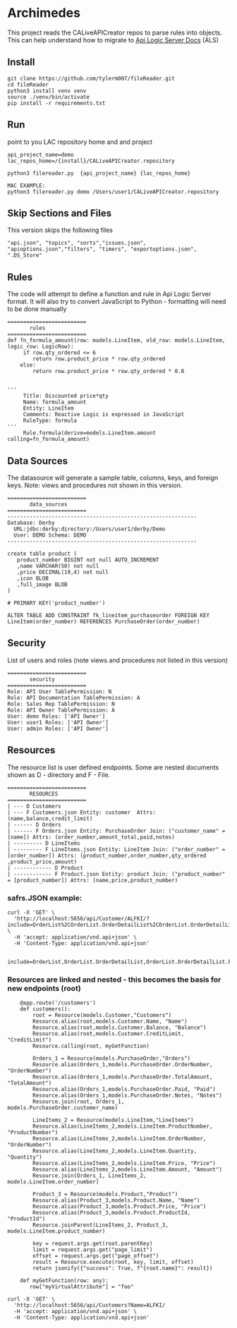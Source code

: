 # Archimedes

This project reads the CALiveAPICreator repos to parse rules into objects. This can help understand how to migrate to [Api Logic Server Docs](https://apilogicserver.github.io/Docs/) (ALS)

## Install
```
git clone https://github.com/tylerm007/fileReader.git
cd fileReader
python3 install venv venv
source ./venv/bin/activate
pip install -r requirements.txt
```

## Run
point to you LAC repository home and  and project
```
api_project_name=demo
lac_repos_home=/{install}/CALiveAPICreator.repository

python3 filereader.py  {api_project_name} {lac_repos_home}

MAC EXAMPLE:
python3 filereader.py demo /Users/user1/CALiveAPICreator.repository
```

## Skip Sections and Files
This version skips the following files
```
"api.json", "topics", "sorts","issues.json", "apioptions.json","filters", "timers", "exportoptions.json", ".DS_Store"
```

## Rules
The code will attempt to define a function and rule in Api Logic Server format. It will also try to convert JavaScript to Python - formatting will need to be done manually
```
=========================
       rules 
=========================
def fn_formula_amount(row: models.LineItem, old_row: models.LineItem, logic_row: LogicRow):
     if row.qty_ordered <= 6
        return row.product_price * row.qty_ordered
    else:
        return row.product_price * row.qty_ordered * 0.8


'''
     Title: Discounted price*qty
     Name: formula_amount
     Entity: LineItem
     Comments: Reactive Logic is expressed in JavaScript
     RuleType: formula
'''
     Rule.formula(derive=models.LineItem.amount calling=fn_formula_amount)

```


## Data Sources
The datasource will generate a sample table, columns, keys, and foreign keys. Note: views and procedures not shown in this version.
```
=========================
       data_sources 
=========================
------------------------------------------------------------
Database: Derby 
  URL:jdbc:derby:directory:/Users/user1/derby/Demo 
  User: DEMO Schema: DEMO
------------------------------------------------------------

create table product (
   product_number BIGINT not null AUTO_INCREMENT
   ,name VARCHAR(50) not null 
   ,price DECIMAL(19,4) not null 
   ,icon BLOB  
   ,full_image BLOB  
)

# PRIMARY KEY('product_number')

ALTER TABLE ADD CONSTRAINT fk_lineitem_purchaseorder FOREIGN KEY LineItem(order_number) REFERENCES PurchaseOrder(order_number)

```

## Security
List of users and roles (note views and procedures not listed in this version)
```
=========================
       security 
=========================
Role: API User TablePermission: N
Role: API Documentation TablePermission: A
Role: Sales Rep TablePermission: N
Role: API Owner TablePermission: A
User: demo Roles: ['API Owner']
User: user1 Roles: ['API Owner']
User: admin Roles: ['API Owner']
```

## Resources
The resource list is user defined endpoints.  Some are nested documents shown as D - directory and F - File. 
```
=========================
       RESOURCES 
=========================
| --- D Customers
| --- F Customers.json Entity: customer  Attrs: (name,balance,credit_limit) 
| ------ D Orders
| ------ F Orders.json Entity: PurchaseOrder Join: ("customer_name" = [name]) Attrs: (order_number,amount_total,paid,notes)
| --------- D LineItems
| --------- F LineItems.json Entity: LineItem Join: ("order_number" = [order_number]) Attrs: (product_number,order_number,qty_ordered ,product_price,amount)
| ------------ D Product
| ------------ F Product.json Entity: product Join: ("product_number" = [product_number]) Attrs: (name,price,product_number)
```
### safrs.JSON example:
```
curl -X 'GET' \
  'http://localhost:5656/api/Customer/ALFKI/?include=OrderList%2COrderList.OrderDetailList%2COrderList.OrderDetailList.Product&fields%5BCustomer%5D=Id%2CCompanyName%2CContactName%2CContactTitle%2CAddress%2CCity%2CRegion%2CPostalCode%2CCountry%2CPhone%2CFax%2CBalance%2CCreditLimit%2COrderCount%2CUnpaidOrderCount%2CClient_id' \
  -H 'accept: application/vnd.api+json' \
  -H 'Content-Type: application/vnd.api+json'


include=OrderList,OrderList.OrderDetailList,OrderList.OrderDetailList.Product
```

### Resources are linked and nested - this becomes the basis for new endpoints (root)
```
    @app.route('/customers')
    def customers():
        root = Resource(models.Customer,"Customers")
        Resource.alias(root,models.Customer.Name, "Name")
        Resource.alias(root,models.Customer.Balance, "Balance")
        Resource.alias(root,models.Customer.CreditLimit, "CreditLimit")
        Resource.calling(root, myGetFunction)

        Orders_1 = Resource(models.PurchaseOrder,"Orders")
        Resource.alias(Orders_1,models.PurchaseOrder.OrderNumber, "OrderNumber")
        Resource.alias(Orders_1,models.PurchaseOrder.TotalAmount, "TotalAmount")
        Resource.alias(Orders_1,models.PurchaseOrder.Paid, "Paid")
        Resource.alias(Orders_1,models.PurchaseOrder.Notes, "Notes")
        Resource.join(root, Orders_1, models.PurchaseOrder.customer_name)

        LineItems_2 = Resource(models.LineItem,"LineItems")
        Resource.alias(LineItems_2,models.LineItem.ProductNumber, "ProductNumber")
        Resource.alias(LineItems_2,models.LineItem.OrderNumber, "OrderNumber")
        Resource.alias(LineItems_2,models.LineItem.Quantity, "Quantity")
        Resource.alias(LineItems_2,models.LineItem.Price, "Price")
        Resource.alias(LineItems_2,models.LineItem.Amount, "Amount")
        Resource.join(Orders_1, LineItems_2, models.LineItem.order_number)

        Product_3 = Resource(models.Product,"Product")
        Resource.alias(Product_3,models.Product.Name, "Name")
        Resource.alias(Product_3,models.Product.Price, "Price")
        Resource.alias(Product_3,models.Product.ProductId, "ProductId")
        Resource.joinParent(LineItems_2, Product_3, models.LineItem.product_number)

        key = request.args.get(root.parentKey)
        limit = request.args.get("page_limit")
        offset = request.args.get("page_offset")
        result = Resource.execute(root, key, limit, offset)
        return jsonify({"success": True, f"{root.name}": result})

    def myGetFunction(row: any):
       row["myVirtualAttribute"] = "foo"

curl -X 'GET' \
  'http://localhost:5656/api/Customers?Name=ALFKI/
  -H 'accept: application/vnd.api+json' \
  -H 'Content-Type: application/vnd.api+json'

```